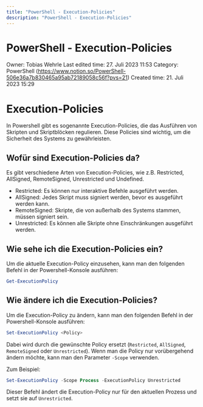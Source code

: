 ```yaml
---
title: "PowerShell - Execution-Policies"
description: "PowerShell - Execution-Policies"
---
```


# PowerShell - Execution-Policies

Owner: Tobias Wehrle
Last edited time: 27. Juli 2023 11:53
Category: PowerShell (https://www.notion.so/PowerShell-506e36a7b830465a95ab72189058c56f?pvs=21)
Created time: 21. Juli 2023 15:29

# Execution-Policies

In Powershell gibt es sogenannte Execution-Policies, die das Ausführen von Skripten und Skriptblöcken regulieren. Diese Policies sind wichtig, um die Sicherheit des Systems zu gewährleisten.

## Wofür sind Execution-Policies da?

Es gibt verschiedene Arten von Execution-Policies, wie z.B. Restricted, AllSigned, RemoteSigned, Unrestricted und Undefined.

- Restricted: Es können nur interaktive Befehle ausgeführt werden.
- AllSigned: Jedes Skript muss signiert werden, bevor es ausgeführt werden kann.
- RemoteSigned: Skripte, die von außerhalb des Systems stammen, müssen signiert sein.
- Unrestricted: Es können alle Skripte ohne Einschränkungen ausgeführt werden.

## Wie sehe ich die Execution-Policies ein?

Um die aktuelle Execution-Policy einzusehen, kann man den folgenden Befehl in der Powershell-Konsole ausführen:

```powershell
Get-ExecutionPolicy
```

## Wie ändere ich die Execution-Policies?

Um die Execution-Policy zu ändern, kann man den folgenden Befehl in der Powershell-Konsole ausführen:

```powershell
Set-ExecutionPolicy <Policy>
```

Dabei wird <Policy> durch die gewünschte Policy ersetzt (`Restricted`, `AllSigned`, `RemoteSigned` oder `Unrestricted`). Wenn man die Policy nur vorübergehend ändern möchte, kann man den Parameter `-Scope` verwenden.

Zum Beispiel:

```powershell
Set-ExecutionPolicy -Scope Process -ExecutionPolicy Unrestricted
```

Dieser Befehl ändert die Execution-Policy nur für den aktuellen Prozess und setzt sie auf `Unrestricted`.
